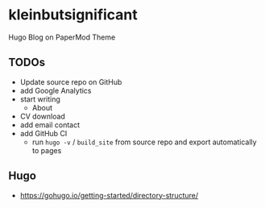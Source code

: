 # kleinbutsignificant

Hugo Blog on PaperMod Theme

<!-- badges: start -->
<!-- badges: end -->

## TODOs
- Update source repo on GitHub
- add Google Analytics
- start writing
  - About
- CV download
- add email contact
- add GitHub CI 
  - run `hugo -v` / `build_site` from source repo and export automatically to pages

## Hugo

- https://gohugo.io/getting-started/directory-structure/


